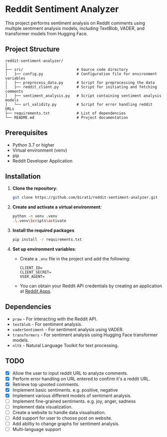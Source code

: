 # Reddit Sentiment Analyzer

This project performs sentiment analysis on Reddit comments using multiple sentiment analysis models, including TextBlob, VADER, and transformer models from Hugging Face.

## Project Structure

```plaintext
reddit-sentiment-analyzer/
│
├── src/                        # Source code directory
│   ├── config.py               # Configuration file for environment variables
│   ├── preprocess_data.py      # Script for preprocessing the data
│   ├── reddit_client.py        # Script for initiating and fetching comments
│   ├── sentiment_analysis.py   # Script containing sentiment analysis models
│   └── url_validity.py         # Script for error handling reddit URLs
├── requirements.txt            # List of dependencies
└── README.md                   # Project documentation
```

## Prerequisites

- Python 3.7 or higher
- Virtual environment (venv)
- pip
- Reddit Developer Application

## Installation

1. **Clone the repository**:

    ```sh
    git clone https://github.com/birat1/reddit-sentiment-analyzer.git
    ```

2. **Create and activate a virtual environment**:

    ```sh
    python -m venv .venv
    .\.venv\Scripts\activate
    ```

3. **Install the required packages**

    ```sh
    pip install -r requirements.txt
    ```

4. **Set up environment variables**:

    - Create a `.env` file in the project and add the following:

        ```env
        CLIENT_ID=
        CLIENT_SECRET=
        USER_AGENT=
        ```

    - You can obtain your Reddit API credentials by creating an application at [Reddit Apps](https://www.reddit.com/prefs/apps/).

## Dependencies
- `praw` - For interacting with the Reddit API.
- `textblob` - For sentiment analysis.
- `vaderSentiment` - For sentiment analysis using VADER.
- `transformers` - For sentiment analysis using Hugging Face transformer models.
- `nltk` - Natural Language Toolkit for text processing.

## TODO

- [x] Allow the user to input reddit URL to analyze comments.
- [x] Perform error handling on URL entered to confirm it's a reddit URL.
- [x] Retrieve top upvoted comments.
- [x] Implement basic sentiments. e.g. positive, negative
- [x] Implement various different models of sentiment analysis.
- [ ] Implement fine-grained sentiments. e.g. joy, anger, sadness
- [ ] Implement data visualization.
- [ ] Create a website to handle data visualisation.
- [ ] Add support for user to choose post on website.
- [ ] Add abiltiy to change graphs for sentiment analysis.
- [ ] Multi-language support
